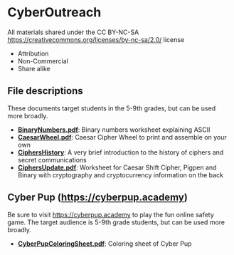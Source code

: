 # CyberOutreach 

All materials shared under the CC BY-NC-SA https://creativecommons.org/licenses/by-nc-sa/2.0/ license
  - Attribution 
  - Non-Commercial 
  - Share alike

## File descriptions
These documents target students in the 5-9th grades, but can be used more broadly.
- **[BinaryNumbers.pdf](https://github.com/shannonbeck/CyberOutreach/blob/main/Binary%20Numbers.pdf)**: Binary numbers worksheet explaining ASCII 
- **[CaesarWheel.pdf](https://github.com/shannonbeck/CyberOutreach/blob/main/CaesarWheel.pdf)**: Caesar Cipher Wheel to print and assemble on your own
- **[CiphersHistory](https://github.com/shannonbeck/CyberOutreach/blob/main/CiphersHistory.pdf)**: A very brief introduction to the history of ciphers and secret communications
- **[CiphersUpdate.pdf](https://github.com/shannonbeck/CyberOutreach/blob/main/CiphersUpdate.pdf)**: Worksheet for Caesar Shift Cipher, Pigpen and Binary with cryptography and cryptocurrency information on the back

## Cyber Pup (https://cyberpup.academy) 
Be sure to visit https://cyberpup.academy to play the fun online safety game. The target audience is 5-9th grade students, but can be used more broadly.
- **[CyberPupColoringSheet.pdf](https://github.com/shannonbeck/CyberOutreach/blob/main/CyberPupColoringSheet.pdf)**: Coloring sheet of Cyber Pup
